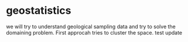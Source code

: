 # geostatistics
we will try to understand geological sampling data and try to solve the domaining problem.
First approcah tries to cluster the space.
test update
